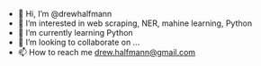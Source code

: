 - 👋 Hi, I’m @drewhalfmann
- 👀 I’m interested in web scraping, NER, mahine learning, Python
- 🌱 I’m currently learning Python
- 💞️ I’m looking to collaborate on ...
- 📫 How to reach me drew.halfmann@gmail.com

<!---
drewhalfmann/drewhalfmann is a ✨ special ✨ repository because its `README.md` (this file) appears on your GitHub profile.
You can click the Preview link to take a look at your changes.
--->
